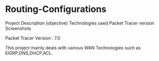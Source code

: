 # Routing-Configurations

Project Description (objective) Technologies used Packet Tracer version Screenshots

Packet Tracer Version : 7.0

This project mainly deals with various WAN Technologies such as EIGRP,DNS,DHCP,ACL.

